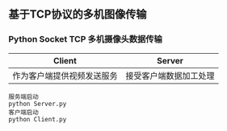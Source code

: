 ## 基于TCP协议的多机图像传输
### Python Socket TCP 多机摄像头数据传输
|  Client   | Server  |
|  ----  | ----  |
| 作为客户端提供视频发送服务  | 接受客户端数据加工处理 |
```
服务端启动
python Server.py 
客户端启动
python Client.py
```
